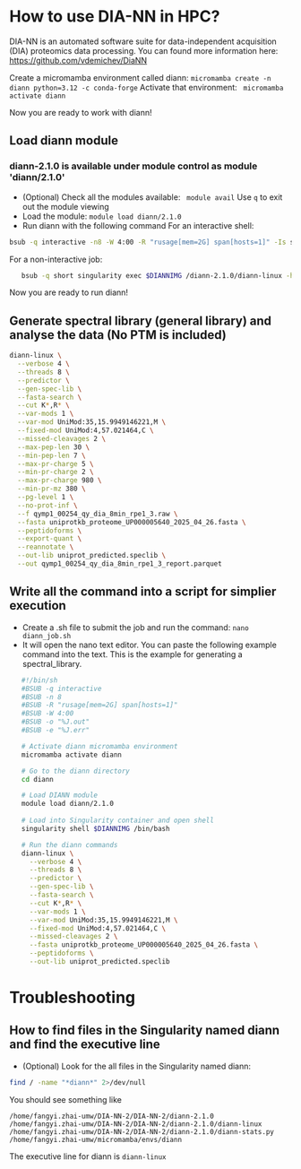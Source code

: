 # How to use DIA-NN in HPC?
DIA-NN is an automated software suite for data-independent acquisition (DIA) proteomics data processing.
You can found more information here: https://github.com/vdemichev/DiaNN

Create a micromamba environment called diann:
```micromamba create -n diann python=3.12 -c conda-forge```
Activate that environment:
``` micromamba activate diann```

Now you are ready to work with diann!

## Load diann module
### diann-2.1.0 is available under module control as module 'diann/2.1.0'
- (Optional) Check all the modules available: ``` module avail```
Use ```q``` to exit out the module viewing
- Load the module: ```module load diann/2.1.0```
- Run diann with the following command
For an interactive shell:
```bash
bsub -q interactive -n8 -W 4:00 -R "rusage[mem=2G] span[hosts=1]" -Is singularity shell $DIANNIMG /bin/bash
```
For a non-interactive job:
``` bash
   bsub -q short singularity exec $DIANNIMG /diann-2.1.0/diann-linux -h
```

Now you are ready to run diann!

## Generate spectral library (general library) and analyse the data (No PTM is included)
```bash
diann-linux \
  --verbose 4 \
  --threads 8 \
  --predictor \
  --gen-spec-lib \
  --fasta-search \
  --cut K*,R* \
  --var-mods 1 \
  --var-mod UniMod:35,15.9949146221,M \
  --fixed-mod UniMod:4,57.021464,C \
  --missed-cleavages 2 \
  --max-pep-len 30 \
  --min-pep-len 7 \
  --max-pr-charge 5 \
  --min-pr-charge 2 \
  --max-pr-charge 980 \
  --min-pr-mz 380 \
  --pg-level 1 \
  --no-prot-inf \
  --f qymp1_00254_qy_dia_8min_rpe1_3.raw \
  --fasta uniprotkb_proteome_UP000005640_2025_04_26.fasta \
  --peptidoforms \
  --export-quant \
  --reannotate \
  --out-lib uniprot_predicted.speclib \
  --out qymp1_00254_qy_dia_8min_rpe1_3_report.parquet
```


## Write all the command into a script for simplier execution
- Create a .sh file to submit the job and run the command: ```nano diann_job.sh```
- It will open the nano text editor. You can paste the following example command into the text. This is the example for generating a spectral_library.
``` bash
   #!/bin/sh
   #BSUB -q interactive
   #BSUB -n 8
   #BSUB -R "rusage[mem=2G] span[hosts=1]"
   #BSUB -W 4:00
   #BSUB -o "%J.out"
   #BSUB -e "%J.err"

   # Activate diann micromamba environment
   micromamba activate diann

   # Go to the diann directory
   cd diann

   # Load DIANN module
   module load diann/2.1.0
   
   # Load into Singularity container and open shell
   singularity shell $DIANNIMG /bin/bash

   # Run the diann commands
   diann-linux \
     --verbose 4 \
     --threads 8 \
     --predictor \
     --gen-spec-lib \
     --fasta-search \
     --cut K*,R* \
     --var-mods 1 \
     --var-mod UniMod:35,15.9949146221,M \
     --fixed-mod UniMod:4,57.021464,C \
     --missed-cleavages 2 \
     --fasta uniprotkb_proteome_UP000005640_2025_04_26.fasta \
     --peptidoforms \
     --out-lib uniprot_predicted.speclib
```

# Troubleshooting
## How to find files in the Singularity named diann and find the executive line
- (Optional) Look for the all files in the Singularity named diann:
```bash
find / -name "*diann*" 2>/dev/null
```
You should see something like
```
/home/fangyi.zhai-umw/DIA-NN-2/DIA-NN-2/diann-2.1.0
/home/fangyi.zhai-umw/DIA-NN-2/DIA-NN-2/diann-2.1.0/diann-linux
/home/fangyi.zhai-umw/DIA-NN-2/DIA-NN-2/diann-2.1.0/diann-stats.py
/home/fangyi.zhai-umw/micromamba/envs/diann
```
The executive line for diann is ```diann-linux```
